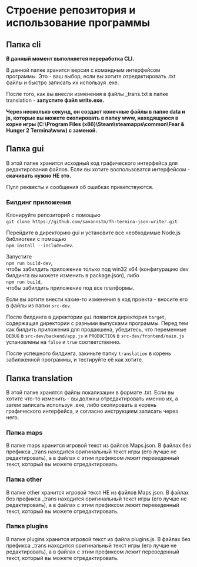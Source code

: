 # Строение репозитория и использование программы

## Папка cli

**В данный момент выполняется переработка CLI.**

В данной папке хранится версия с командным интерфейсом программы. Это - ваш выбор, если вы хотите отредактировать .txt файлы и быстро записать их используя .exe.

После того, как вы внесли изменения в файлы \_trans.txt в папке translation - **запустите файл write.exe.**

**Через несколько секунд, он создаст конечные файлы в папке data и js, которые вы можете скопировать в папку www, находящуюся в корне игры (C:\Program Files (x86)\Steam\steamapps\common\Fear & Hunger 2 Termina\www) с заменой.**

## Папка gui

В этой папке хранится исходный код графического интерфейса для редактирования файлов. Если вы хотите воспользоватся интерфейсом - **скачивать нужно НЕ это.**

Пулл реквесты и сообщения об ошибках приветствуются.

### Билдинг приложения
Клонируйте репозиторий с помощью\
`git clone https://github.com/savannstm/fh-termina-json-writer.git`.

Перейдите в директорию gui и установите все необходимые Node.js библиотеки с помощью\
`npm install --include=dev`.

Запустите\
`npm run build-dev`,\
чтобы забилдить приложение только под win32 x64 (конфигурацию dev билдинга вы можете изменить в package.json), либо\
`npm run build`,\
чтобы забилдить приложение под все платформы.

Если вы хотите внести какие-то изменения в код проекта - вносите его в файлы из папки `src-dev`.

После билдинга в директории `gui` появится директория `target`, содержащая директории с разными выпусками программы. Перед тем как билдить приложения для продакшена, убедитесь, что переменные `DEBUG` в `src-dev/backend/app.js` и `PRODUCTION` в `src-dev/frontend/main.js` установлены на `false` и `true` соответственно.

После успешного билдинга, закиньте папку `translation` в корень забилженной программы, и тестируйте её как хотите.

## Папка translation

В этой папке хранятся файлы локализации в формате .txt. Если вы хотите что-то изменить - вы должны отредактировать именно их, а затем записать используя .exe, либо скопировать в корень графического интерфейса, и согласно инструкциям записать через него.

### Папка maps

В папке maps хранится игровой текст из файлов Maps.json.
В файлах без префикса \_trans находится оригинальный текст игры (его лучше не редактировать), а в файлах с этим префиксом лежит переведенный текст, который вы можете отредактировать.

### Папка other

В папке other хранится игровой текст НЕ из файлов Maps.json.
В файлах без префикса \_trans находится оригинальный текст игры (его лучше не редактировать), а в файлах с этим префиксом лежит переведенный текст, который вы можете отредактировать.

### Папка plugins

В папке plugins хранится игровой текст из файла plugins.js.
В файлах без префикса \_trans находится оригинальный текст игры (его лучше не редактировать), а в файлах с этим префиксом лежит переведенный текст, который вы можете отредактировать.
